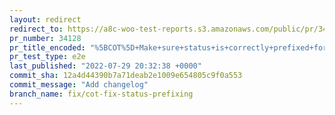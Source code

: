 ```yaml
---
layout: redirect
redirect_to: https://a8c-woo-test-reports.s3.amazonaws.com/public/pr/34128/e2e/index.html
pr_number: 34128
pr_title_encoded: "%5BCOT%5D+Make+sure+status+is+correctly+prefixed+for+saving"
pr_test_type: e2e
last_published: "2022-07-29 20:32:38 +0000"
commit_sha: 12a4d44390b7a71deab2e1009e654805c9f0a553
commit_message: "Add changelog"
branch_name: fix/cot-fix-status-prefixing
---
```

